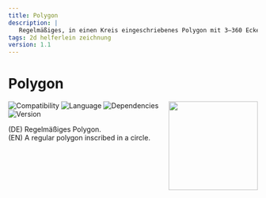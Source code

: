 ```yaml
---
title: Polygon
description: |
   Regelmäßiges, in einen Kreis eingeschriebenes Polygon mit 3–360 Ecken.
tags: 2d helferlein zeichnung
version: 1.1
---
```

# Polygon

<img align="right" width=180 src="Polygon/images/Picture_0.png">

![Compatibility](https://img.shields.io/badge/compatibility-v23_▲-lightgrey?style=flat-square&logo=archicad&logoColor=white)
![Language](https://img.shields.io/badge/language-GER-lightgrey?style=flat-square)
![Dependencies](https://img.shields.io/badge/dependencies-none-a9dfbf?style=flat-square)
![Version](https://img.shields.io/badge/version-1.0-2980b9?style=flat-square)

(DE) Regelmäßiges Polygon.  
(EN) A regular polygon inscribed in a circle. 